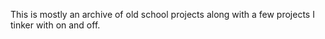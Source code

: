 This is mostly an archive of old school projects along with a few projects I tinker with on and off.

<!---
apatheticGorilla/apatheticGorilla is a ✨ special ✨ repository because its `README.md` (this file) appears on your GitHub profile.
You can click the Preview link to take a look at your changes.
--->
